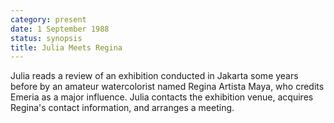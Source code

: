 ```yaml
---
category: present
date: 1 September 1988
status: synopsis
title: Julia Meets Regina
---
```


Julia reads a review of an exhibition conducted in Jakarta some years before
by an amateur watercolorist named Regina Artista Maya, who credits Emeria as a major influence. Julia contacts the exhibition venue, acquires Regina's contact information, and arranges a meeting. 
